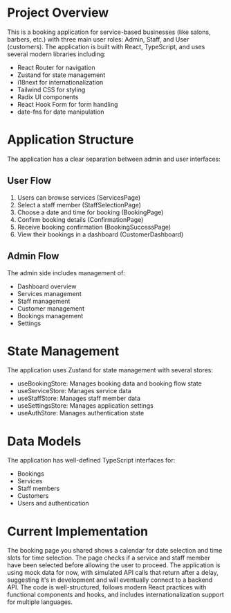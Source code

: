 # Project Overview

This is a booking application for service-based businesses (like salons, barbers, etc.) with three main user roles: Admin, Staff, and User (customers). The application is built with React, TypeScript, and uses several modern libraries including:

- React Router for navigation
- Zustand for state management
- i18next for internationalization
- Tailwind CSS for styling
- Radix UI components
- React Hook Form for form handling
- date-fns for date manipulation

# Application Structure

The application has a clear separation between admin and user interfaces:

## User Flow

1. Users can browse services (ServicesPage)
2. Select a staff member (StaffSelectionPage)
3. Choose a date and time for booking (BookingPage)
4. Confirm booking details (ConfirmationPage)
5. Receive booking confirmation (BookingSuccessPage)
6. View their bookings in a dashboard (CustomerDashboard)

## Admin Flow

The admin side includes management of:

- Dashboard overview
- Services management
- Staff management
- Customer management
- Bookings management
- Settings

# State Management

The application uses Zustand for state management with several stores:

- useBookingStore: Manages booking data and booking flow state
- useServiceStore: Manages service data
- useStaffStore: Manages staff member data
- useSettingsStore: Manages application settings
- useAuthStore: Manages authentication state

# Data Models

The application has well-defined TypeScript interfaces for:

- Bookings
- Services
- Staff members
- Customers
- Users and authentication

# Current Implementation

The booking page you shared shows a calendar for date selection and time slots for time selection. The page checks if a service and staff member have been selected before allowing the user to proceed.
The application is using mock data for now, with simulated API calls that return after a delay, suggesting it's in development and will eventually connect to a backend API.
The code is well-structured, follows modern React practices with functional components and hooks, and includes internationalization support for multiple languages.
